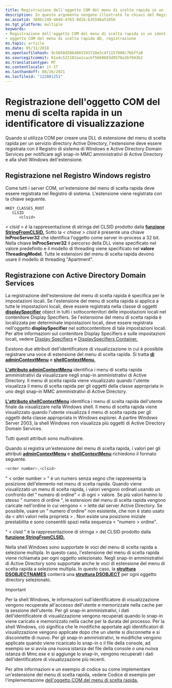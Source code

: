 ```yaml
---
title: Registrazione dell'oggetto COM del menu di scelta rapida in un identificatore di visualizzazione
description: In questo argomento vengono illustrate le chiavi del Registro di sistema che devono essere modificate per registrare un oggetto COM del menu di scelta rapida.
ms.assetid: 389bc249-4849-4763-9d1b-b35598a51050
ms.tgt_platform: multiple
keywords:
- Registrazione dell'oggetto COM del menu di scelta rapida in un identificatore di visualizzazione
- oggetto COM del menu di scelta rapida AD, registrazione
ms.topic: article
ms.date: 05/31/2018
ms.openlocfilehash: 9c5650d5864093293728e5c4f1157980c76bffa0
ms.sourcegitcommit: 61a4c522182aa1cacbf5669683d9570a3bf043b2
ms.translationtype: MT
ms.contentlocale: it-IT
ms.lasthandoff: 08/26/2021
ms.locfileid: "122881251"
---
```

# <a name="registering-the-context-menu-com-object-in-a-display-specifier"></a>Registrazione dell'oggetto COM del menu di scelta rapida in un identificatore di visualizzazione

Quando si utilizza COM per creare una DLL di estensione del menu di scelta rapida per un servizio directory Active Directory, l'estensione deve essere registrata con il Registro di sistema di Windows e Active Directory Domain Services per notificare agli snap-in MMC amministrativi di Active Directory e alla shell Windows dell'estensione.

## <a name="registering-in-the-windows-registry"></a>Registrazione nel Registro Windows registro

Come tutti i server COM, un'estensione del menu di scelta rapida deve essere registrata nel Registro di sistema. L'estensione viene registrata con la chiave seguente.

```
HKEY_CLASSES_ROOT
   CLSID
      <clsid>
```

*&lt; clsid &gt; è* la rappresentazione di stringa del CLSID prodotto dalla [**funzione StringFromCLSID.**](/windows/win32/api/combaseapi/nf-combaseapi-stringfromclsid) Sotto la *&lt; chiave &gt; clsid* è presente una chiave **InProcServer32** che identifica l'oggetto come server in-process a 32 bit. Nella chiave **InProcServer32** il percorso della DLL viene specificato nel valore predefinito e il modello di threading viene specificato nel **valore ThreadingModel.** Tutte le estensioni del menu di scelta rapida devono usare il modello di threading "Apartment".

## <a name="registering-with-active-directory-domain-services"></a>Registrazione con Active Directory Domain Services

La registrazione dell'estensione del menu di scelta rapida è specifica per le impostazioni locali. Se l'estensione del menu di scelta rapida si applica a tutte le impostazioni locali, deve essere registrata nella classe di oggetti [**displaySpecifier**](/windows/desktop/ADSchema/c-displayspecifier) object in tutti i sottocontenitori delle impostazioni locali nel contenitore Display Specifiers. Se l'estensione del menu di scelta rapida è localizzata per determinate impostazioni locali, deve essere registrata nell'oggetto **displaySpecifier** nel sottocontenitore di tale impostazioni locali. Per altre informazioni sul contenitore Display Specifiers e sulle impostazioni locali, vedere [Display Specifiers](display-specifiers.md) e [DisplaySpecifiers Container.](displayspecifiers-container.md)

Esistono due attributi dell'identificatore di visualizzazione in cui è possibile registrare una voce di estensione del menu di scelta rapida. Si tratta [**di adminContextMenu**](/windows/desktop/ADSchema/a-admincontextmenu) e [**shellContextMenu.**](/windows/desktop/ADSchema/a-shellcontextmenu)

[**L'attributo adminContextMenu**](/windows/desktop/ADSchema/a-admincontextmenu) identifica i menu di scelta rapida amministrativi da visualizzare negli snap-in amministrativi di Active Directory. Il menu di scelta rapida viene visualizzato quando l'utente visualizza il menu di scelta rapida per gli oggetti della classe appropriata in uno degli snap-in MMC amministrativi di Active Directory.

[**L'attributo shellContextMenu**](/windows/desktop/ADSchema/a-shellcontextmenu) identifica i menu di scelta rapida dell'utente finale da visualizzare nella Windows shell. Il menu di scelta rapida viene visualizzato quando l'utente visualizza il menu di scelta rapida per gli oggetti della classe appropriata in Windows explorer. A partire Windows Server 2003, la shell Windows non visualizza più oggetti di Active Directory Domain Services.

Tutti questi attributi sono multivalore.

Quando si registra un'estensione del menu di scelta rapida, i valori per gli attributi [**adminContextMenu**](/windows/desktop/ADSchema/a-admincontextmenu) e [**shellContextMenu**](/windows/desktop/ADSchema/a-shellcontextmenu) richiedono il formato seguente.


```C++
<order number>,<clsid>
```



" &lt; order number &gt; " è un numero senza segno che rappresenta la posizione dell'elemento nel menu di scelta rapida. Quando viene visualizzato un menu di scelta rapida, i valori vengono ordinati usando un confronto del " numero di ordine" &lt; di ogni &gt; valore. Se più valori hanno lo stesso " numero di ordine ", le estensioni del menu di scelta rapida vengono caricate nell'ordine in cui vengono &lt; &gt; lette dal server Active Directory. Se possibile, usare un " numero d'ordine" non esistente, che non è stato usato da &lt; altri valori nella proprietà &gt; . Non esiste una posizione iniziale prestabilita e sono consentiti spazi nella sequenza &lt; "numero &gt; ordine".

" &lt; clsid " è la rappresentazione di stringa &gt; del CLSID prodotto dalla [**funzione StringFromCLSID.**](/windows/win32/api/combaseapi/nf-combaseapi-stringfromclsid)

Nella shell Windows sono supportate le voci del menu di scelta rapida a selezione multipla. In questo caso, l'estensione del menu di scelta rapida viene richiamata per ogni oggetto selezionato. Negli snap-in amministrativi di Active Directory sono supportate anche le voci di estensione del menu di scelta rapida a selezione multipla. In questo caso, la [**struttura DSOBJECTNAMES**](/windows/desktop/api/Dsclient/ns-dsclient-dsobjectnames) conterrà una [**struttura DSOBJECT**](/windows/desktop/api/Dsclient/ns-dsclient-dsobject) per ogni oggetto directory selezionato.

> [!IMPORTANT]
> Per la shell Windows, le informazioni sull'identificatore di visualizzazione vengono recuperate all'accesso dell'utente e memorizzate nella cache per la sessione dell'utente. Per gli snap-in amministrativi, i dati dell'identificatore di visualizzazione vengono recuperati quando lo snap-in viene caricato e memorizzato nella cache per la durata del processo. Per la shell Windows, ciò significa che le modifiche apportate agli identificatori di visualizzazione vengono applicate dopo che un utente si disconnette e si disconnette di nuovo. Per gli snap-in amministrativi, le modifiche vengono applicate quando viene ricaricato lo snap-in o il file della console, ad esempio se si avvia una nuova istanza del file della console o una nuova istanza di Mmc.exe e si aggiunge lo snap-in, vengono recuperati i dati dell'identificatore di visualizzazione più recenti.

 

Per altre informazioni e un esempio di codice su come implementare un'estensione del menu di scelta rapida, vedere Codice di esempio per l'implementazione [dell'oggetto COM del menu di scelta rapida.](example-code-for-implementation-of-the-context-menu-com-object.md)

 

 

